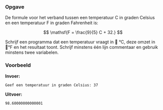 ### Opgave

De formule voor het verband tussen een temperatuur C in graden Celsius en een temperatuur F in graden Fahrenheit is:

$$
\mathsf{F = \frac{9}{5} C + 32.}
$$

Schrijf een programma dat een temperatuur vraagt in  °C, deze omzet in °F en het resultaat toont. Schrijf minstens één lijn commentaar en gebruik minstens twee variabelen.

### Voorbeeld

**Invoer:**

    Geef een temperatuur in graden Celsius: 37

**Uitvoer:**

    98.60000000000001
